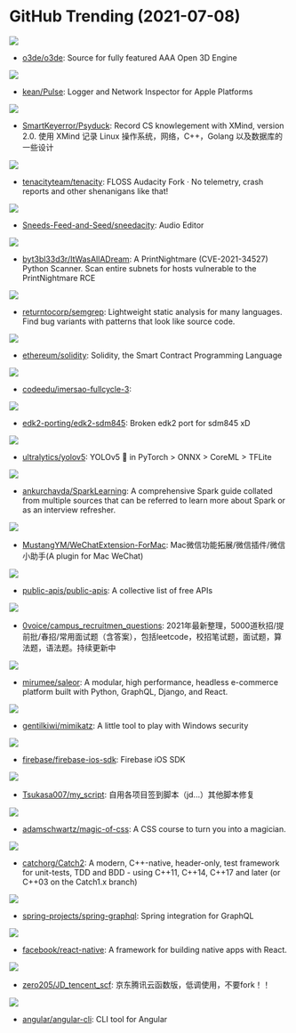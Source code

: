# GitHub Trending (2021-07-08)

![](https://img.shields.io/badge/C%2B%2B-New%201-green?style=flat-square&logo=appveyor)
- [o3de/o3de](https://github.com/o3de/o3de): Source for fully featured AAA Open 3D Engine

![](https://img.shields.io/badge/Swift-New%20746-green?style=flat-square&logo=appveyor)
- [kean/Pulse](https://github.com/kean/Pulse): Logger and Network Inspector for Apple Platforms

![](https://img.shields.io/badge/Go-New%20807-green?style=flat-square&logo=appveyor)
- [SmartKeyerror/Psyduck](https://github.com/SmartKeyerror/Psyduck): Record CS knowlegement with XMind, version 2.0. 使用 XMind 记录 Linux 操作系统，网络，C++，Golang 以及数据库的一些设计

![](https://img.shields.io/badge/C-New%202-green?style=flat-square&logo=appveyor)
- [tenacityteam/tenacity](https://github.com/tenacityteam/tenacity): FLOSS Audacity Fork · No telemetry, crash reports and other shenanigans like that!

![](https://img.shields.io/badge/C-New%20427-green?style=flat-square&logo=appveyor)
- [Sneeds-Feed-and-Seed/sneedacity](https://github.com/Sneeds-Feed-and-Seed/sneedacity): Audio Editor

![](https://img.shields.io/badge/Python-New%20412-green?style=flat-square&logo=appveyor)
- [byt3bl33d3r/ItWasAllADream](https://github.com/byt3bl33d3r/ItWasAllADream): A PrintNightmare (CVE-2021-34527) Python Scanner. Scan entire subnets for hosts vulnerable to the PrintNightmare RCE

![](https://img.shields.io/badge/Java-New%20122-green?style=flat-square&logo=appveyor)
- [returntocorp/semgrep](https://github.com/returntocorp/semgrep): Lightweight static analysis for many languages. Find bug variants with patterns that look like source code.

![](https://img.shields.io/badge/C%2B%2B-New%20232-green?style=flat-square&logo=appveyor)
- [ethereum/solidity](https://github.com/ethereum/solidity): Solidity, the Smart Contract Programming Language

![](https://img.shields.io/badge/TypeScript-New%20160-green?style=flat-square&logo=appveyor)
- [codeedu/imersao-fullcycle-3](https://github.com/codeedu/imersao-fullcycle-3): 

![](https://img.shields.io/badge/ASL-New%20234-green?style=flat-square&logo=appveyor)
- [edk2-porting/edk2-sdm845](https://github.com/edk2-porting/edk2-sdm845): Broken edk2 port for sdm845 xD

![](https://img.shields.io/badge/Python-New%20635-green?style=flat-square&logo=appveyor)
- [ultralytics/yolov5](https://github.com/ultralytics/yolov5): YOLOv5 🚀 in PyTorch > ONNX > CoreML > TFLite

![](https://img.shields.io/badge/none-New%2084-green?style=flat-square&logo=appveyor)
- [ankurchavda/SparkLearning](https://github.com/ankurchavda/SparkLearning): A comprehensive Spark guide collated from multiple sources that can be referred to learn more about Spark or as an interview refresher.

![](https://img.shields.io/badge/Objective-C-New%20420-green?style=flat-square&logo=appveyor)
- [MustangYM/WeChatExtension-ForMac](https://github.com/MustangYM/WeChatExtension-ForMac): Mac微信功能拓展/微信插件/微信小助手(A plugin for Mac WeChat)

![](https://img.shields.io/badge/Python-New%201-green?style=flat-square&logo=appveyor)
- [public-apis/public-apis](https://github.com/public-apis/public-apis): A collective list of free APIs

![](https://img.shields.io/badge/none-New%20496-green?style=flat-square&logo=appveyor)
- [0voice/campus_recruitmen_questions](https://github.com/0voice/campus_recruitmen_questions): 2021年最新整理，5000道秋招/提前批/春招/常用面试题（含答案），包括leetcode，校招笔试题，面试题，算法题，语法题。持续更新中

![](https://img.shields.io/badge/Python-New%20631-green?style=flat-square&logo=appveyor)
- [mirumee/saleor](https://github.com/mirumee/saleor): A modular, high performance, headless e-commerce platform built with Python, GraphQL, Django, and React.

![](https://img.shields.io/badge/C-New%20284-green?style=flat-square&logo=appveyor)
- [gentilkiwi/mimikatz](https://github.com/gentilkiwi/mimikatz): A little tool to play with Windows security

![](https://img.shields.io/badge/Objective-C-New%2079-green?style=flat-square&logo=appveyor)
- [firebase/firebase-ios-sdk](https://github.com/firebase/firebase-ios-sdk): Firebase iOS SDK

![](https://img.shields.io/badge/JavaScript-New%2046-green?style=flat-square&logo=appveyor)
- [Tsukasa007/my_script](https://github.com/Tsukasa007/my_script): 自用各项目签到脚本（jd...）其他脚本修复

![](https://img.shields.io/badge/CSS-New%20342-green?style=flat-square&logo=appveyor)
- [adamschwartz/magic-of-css](https://github.com/adamschwartz/magic-of-css): A CSS course to turn you into a magician.

![](https://img.shields.io/badge/C%2B%2B-New%2040-green?style=flat-square&logo=appveyor)
- [catchorg/Catch2](https://github.com/catchorg/Catch2): A modern, C++-native, header-only, test framework for unit-tests, TDD and BDD - using C++11, C++14, C++17 and later (or C++03 on the Catch1.x branch)

![](https://img.shields.io/badge/Java-New%20126-green?style=flat-square&logo=appveyor)
- [spring-projects/spring-graphql](https://github.com/spring-projects/spring-graphql): Spring integration for GraphQL

![](https://img.shields.io/badge/JavaScript-New%2090-green?style=flat-square&logo=appveyor)
- [facebook/react-native](https://github.com/facebook/react-native): A framework for building native apps with React.

![](https://img.shields.io/badge/JavaScript-New%20155-green?style=flat-square&logo=appveyor)
- [zero205/JD_tencent_scf](https://github.com/zero205/JD_tencent_scf): 京东腾讯云函数版，低调使用，不要fork！！

![](https://img.shields.io/badge/TypeScript-New%2021-green?style=flat-square&logo=appveyor)
- [angular/angular-cli](https://github.com/angular/angular-cli): CLI tool for Angular

